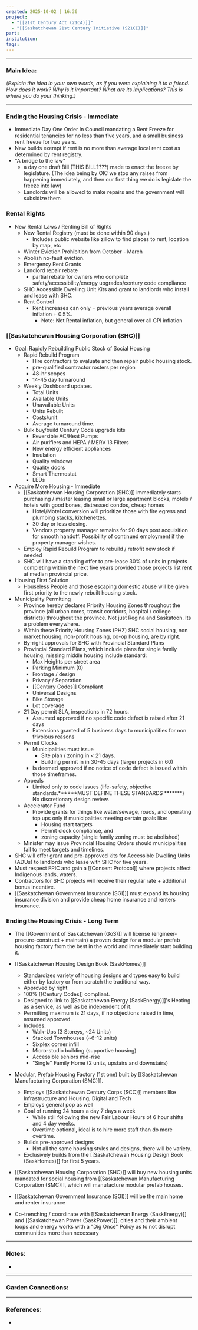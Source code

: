 ```yaml
---
created: 2025-10-02 | 16:36
project:
  - "[[21st Century Act (21CA)]]"
  - "[[Saskatchewan 21st Century Initiative (S21CI)]]"
part:
institution:
tags:
---
```

---
### Main Idea:

*(Explain the idea in your own words, as if you were explaining it to a friend. How does it work? Why is it important? What are its implications? This is where you do your thinking.)*

---
### Ending the Housing Crisis - Immediate 

- Immediate Day One Order In Council mandating a Rent Freeze for residential tenancies for no less than five years, and a small business rent freeze for two years.  
- New builds exempt if rent is no more than average local rent cost as determined by rent registry. 
- "A bridge to the law" 
	- a day one draft Bill (THIS BILL????) made to enact the freeze by legislature. (The idea being by OIC we stop any raises from happening immediately, and then our first thing we do is legislate the freeze into law) 
	- Landlords will be allowed to make repairs and the government will subsidize them 


### Rental Rights

- New Rental Laws / Renting Bill of Rights
	- New Rental Registry (must be done within 90 days.)
		- Includes public website like zillow to find places to rent, location by map, etc
	- Winter Eviction Prohibition from October - March 
	- Abolish no-fault eviction. 
	- Emergency Rent Grants 
	- Landlord repair rebate
		- partial rebate for owners who complete safety/accessibility/energy upgrades/century code compliance
	- SHC Accessible Dwelling Unit Kits and grant to landlords who install and lease with SHC.
	- Rent Control 
		- Rent increases can only = previous years average overall inflation + 0.5%. 
			- Note: Not Rental inflation, but general over all CPI inflation


### [[Saskatchewan Housing Corporation (SHC)]]

- Goal: Rapidly Rebuilding Public Stock of Social Housing 
	- Rapid Rebuild Program 
		- Hire contractors to evaluate and then repair public housing stock. 
		- pre-qualified contractor rosters per region
		- 48-hr scopes
		- 14-45 day turnaround
	- Weekly Dashboard updates. 
		- Total Units
		- Available Units
		- Unavailable Units
		- Units Rebuilt 
		- Costs/unit 
		- Average turnaround time. 
	- Bulk buy/build Century Code upgrade kits
		- Reversible AC/Heat Pumps
		- Air purifiers and HEPA / MERV 13 Filters
		- New energy efficient appliances  
		- Insulation
		- Quality windows
		- Quality doors
		- Smart Thermostat
		- LEDs
- Acquire More Housing - Immediate 
	- [[Saskatchewan Housing Corporation (SHC)]] immediately starts purchasing / master leasing small or large apartment blocks, motels / hotels with good bones, distressed condos, cheap homes
		- Hotel/Motel conversion will prioritize those with fire egress and plumbing stacks, kitchenettes. 
		- 30 day or less closing. 
		- Vendors property manager remains for 90 days post acquisition for smooth handoff. Possibility of continued employment if the property manager wishes. 
	- Employ Rapid Rebuild Program to rebuild / retrofit new stock if needed 
	- SHC will have a standing offer to pre-lease 30% of units in projects completing within the next five years provided those projects list rent at median provincial price. 
- Housing First Solution 
	- Houseless People and those escaping domestic abuse will be given first priority to the newly rebuilt housing stock.
- Municipality Permitting
	- Province hereby declares Priority Housing Zones throughout the province (all urban cores, transit corridors, hospital / college districts) throughout the province. Not just Regina and Saskatoon. Its a problem everywhere. 
	- Within these Priority Housing Zones (PHZ) SHC social housing, non market housing, non-profit housing, co-op housing, are by right. 
	- By-right approvals for SHC with Provincial Standard Plans 
	- Provincial Standard Plans, which include plans for single family housing, missing middle housing include standard:
		- Max Heights per street area 
		- Parking Minimum (0)
		- Frontage / design
		- Privacy / Separation
		- [[Century Codes]] Compliant 
		- Universal Designs 
		- Bike Storage
		- Lot coverage 
	- 21 Day permit SLA, inspections in 72 hours. 
		- Assumed approved if no specific code defect is raised after 21 days 
		- Extensions granted of 5 business days to municipalities for non frivolous reasons   
	- Permit Clocks
		- Municipalities must issue
			- Site plan / zoning in < 21 days.
			- Building permit in in 30-45 days (larger projects in 60)
		- Is deemed approved if no notice of code defect is issued within those timeframes. 
	- Appeals
		- Limited only to code issues (life-safety, objective standards.******MUST DEFINE THESE STANDARDS *******) No discretionary design review. 
	- Accelerator Fund
		- Provide grants for things like water/sewage, roads, and operating top ups only if municipalities meeting certain goals like:
			- Housing start targets
			- Permit clock compliance, and
			- zoning capacity (single family zoning must be abolished)
	- Minister may issue Provincial Housing Orders should municipalities fail to meet targets and timelines. 
- SHC will offer grant and pre-approved kits for Accessible Dwelling Units (ADUs) to landlords who lease with SHC for five years. 
- Must respect FPIC and gain a [[Consent Protocol]] where projects affect Indigenous lands, waters.
- Contractors for SHC projects will receive their regular rate + additional bonus incentive. 
- [[Saskatchewan Government Insurance (SGI)]] must expand its housing insurance division and provide cheap home insurance and renters insurance. 


### Ending the Housing Crisis - Long Term 

- The [[Government of Saskatchewan (GoS)]] will license (engineer-procure-construct + maintain) a proven design for a modular prefab housing factory from the best in the world and immediately start building it. 
- [[Saskatchewan Housing Design Book (SaskHomes)]]
	- Standardizes variety of housing designs and types easy to build either by factory or from scratch the traditional way.
	- Approved by right 
	- 100% [[Century Codes]] compliant. 
	- Designed to link to [[Saskatchewan Energy (SaskEnergy)]]'s Heating as a service, as well as be independent of it. 
	- Permitting maximum is 21 days, if no objections raised in time, assumed approved. 
	- Includes:
		- Walk-Ups (3 Storeys, ~24 Units)
		- Stacked Townhouses (~6-12 units)
		- Sixplex corner infill 
		- Micro-studio building (supportive housing)
		- Accessible seniors mid-rise
		- "Single" Family Home (2 units, upstairs and downstairs)
- Modular, Prefab Housing Factory (1st one) built by [[Saskatchewan Manufacturing Corporation (SMC)]]. 
	- Employs [[Saskatchewan Century Corps (SCC)]] members like Infrastructure and Housing, Digital and Tech
	- Employs general pop as well
	- Goal of running 24 hours a day 7 days a week
		- While still following the new Fair Labour Hours of 6 hour shifts and 4 day weeks. 
		- Overtime optional, ideal is to hire more staff than do more overtime. 
	- Builds pre-approved designs 
		- Not all the same housing styles and designs, there will be variety. 
	- Exclusively builds from the [[Saskatchewan Housing Design Book (SaskHomes)]] for first 5 years. 
- [[Saskatchewan Housing Corporation (SHC)]] will buy new housing units mandated for social housing from [[Saskatchewan Manufacturing Corporation (SMC)]], which will manufacture modular prefab houses. 
- [[Saskatchewan Government Insurance (SGI)]] will be the main home and renter insurance 




- Co-trenching / coordinate with [[Saskatchewan Energy (SaskEnergy)]] and [[Saskatchewan Power (SaskPower)]], cities and their ambient loops and energy works with a "Dig Once" Policy as to not disrupt communities more than necessary 


--- 
### Notes:

- 



---
### Garden Connections:



--- 
### References: 

- 